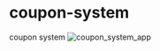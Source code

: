 # coupon-system
coupon system 
![coupon_system_app](https://user-images.githubusercontent.com/113261408/224427042-a8c1c849-7220-48df-b7b4-fef3a37c5501.gif)
